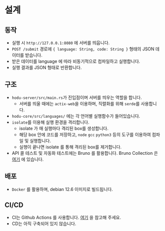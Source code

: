 # 설계

## 동작

- 실행 시 `http://127.0.0.1:8080` 에 서버를 띄웁니다.
- `POST /submit` 경로에 `{ language: String, code: String }` 형태의 JSON 데이터를 받습니다.
- 받은 데이터를 language 에 따라 비동기적으로 컴파일하고 실행합니다.
- 실행 결과를 JSON 형태로 반환합니다.

## 구조

- `hodu-server/src/main.rs`가 진입점이며 서버를 띄우는 역할을 합니다.
  - 서버를 띄울 때에는 `actix-web`을 이용하며, 직렬화를 위해 `serde`를 사용합니다.
- `hodu-core/src/languages/` 에는 각 언어별 실행함수가 들어있습니다.
- `isolate`를 이용해 실행 환경을 격리합니다.
  - isolate 가 매 실행마다 격리된 box를 생성합니다.
  - 해당 box 안에 코드를 저장하고, `node` `gcc` `python3` 등의 도구를 이용하여 컴파일 및 실행합니다.
  - 실행이 끝나면 isolate 를 통해 격리된 box를 제거합니다.
- API 콜 테스트 및 자동화 테스트에는 Bruno 를 활용합니다. Bruno Collection 은 [여기](./tests/bruno) 에 있습니다.

## 배포

- `Docker` 를 활용하며, debian 12.6 이미지로 빌드됩니다.

## CI/CD

- CI는 Github Actions 를 사용합니다. [여기](./.github/workflows/ci.yml) 을 참고해 주세요.
- CD는 아직 구축되어 있지 않습니다.
